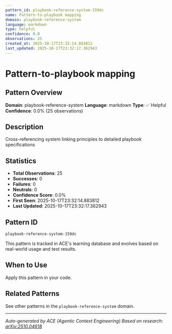 ```yaml
---
pattern_id: playbook-reference-system-159dc
name: Pattern-to-playbook mapping
domain: playbook-reference-system
language: markdown
type: helpful
confidence: 0.0
observations: 25
created_at: 2025-10-17T23:32:14.883812
last_updated: 2025-10-17T23:32:17.362943
---
```

# Pattern-to-playbook mapping

## Pattern Overview

**Domain**: playbook-reference-system
**Language**: markdown
**Type**: ✅ Helpful
**Confidence**: 0.0% (25 observations)

## Description

Cross-referencing system linking principles to detailed playbook specifications

## Statistics

- **Total Observations**: 25
- **Successes**: 0
- **Failures**: 0
- **Neutrals**: 0
- **Confidence Score**: 0.0%
- **First Seen**: 2025-10-17T23:32:14.883812
- **Last Updated**: 2025-10-17T23:32:17.362943

## Pattern ID

```
playbook-reference-system-159dc
```

This pattern is tracked in ACE's learning database and evolves based on real-world usage and test results.

## When to Use

Apply this pattern in your code.

## Related Patterns

See other patterns in the `playbook-reference-system` domain.

---

*Auto-generated by ACE (Agentic Context Engineering)*
*Based on research: [arXiv:2510.04618](https://arxiv.org/abs/2510.04618)*
